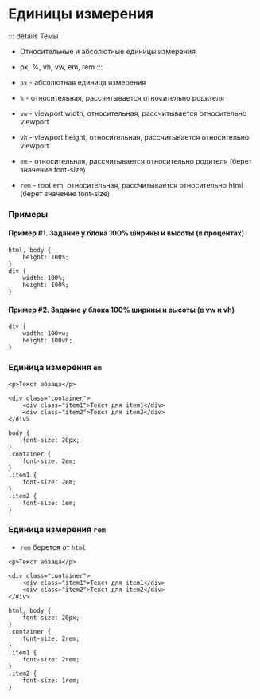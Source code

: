 # Единицы измерения

::: details Темы
- Относительные и абсолютные единицы измерения
- px, %, vh, vw, em, rem
:::

- `px` - абсолютная единица измерения
- `%` - относительная, рассчитывается относительно родителя
- `vw` - viewport width, относительная, рассчитывается относительно viewport
- `vh` - viewport height, относительная, рассчитывается относительно viewport
- `em` - относительная, рассчитывается относительно родителя (берет значение font-size)
- `rem` - root em, относительная, рассчитывается относительно html (берет значение font-size)

<!-- xxxxxxxxxxxxxxxxxxxxxxxxxxxxxxxxxxxxxxxxxxxxxxxxxxxxxxx -->
### Примеры
<!-- xxxxxxxxxxxxxxxxxxxxxxxxxxxxxxxxxxxxxxxxxxxxxxxxxxxxxxx -->

<!------------------------------------------------------------->
#### Пример #1. Задание у блока 100% ширины и высоты (в процентах)
<!------------------------------------------------------------->
```css:no-line-numbers
html, body {
	height: 100%;
}
div {
	width: 100%;
	height: 100%;
}
```

<!------------------------------------------------------------->
#### Пример #2. Задание у блока 100% ширины и высоты (в vw и vh)
<!------------------------------------------------------------->
```css:no-line-numbers
div {
	width: 100vw;
	height: 100vh;
}
```

<!------------------------------------------------------------->
### Единица измерения `em`
<!------------------------------------------------------------->
```html:no-line-numbers
<p>Текст абзаца</p>

<div class="container">
	<div class="item1">Текст для item1</div>
	<div class="item2">Текст для item2</div>
</div>
```

```css:no-line-numbers
body {
	font-size: 20px;
}
.container {
	font-size: 2em;
}
.item1 {
	font-size: 2em;
}
.item2 {
	font-size: 1em;
}
```

<!-- xxxxxxxxxxxxxxxxxxxxxxxxxxxxxxxxxxxxxxxxxxxxxxxxxxxxxxx -->
### Единица измерения `rem`
<!-- xxxxxxxxxxxxxxxxxxxxxxxxxxxxxxxxxxxxxxxxxxxxxxxxxxxxxxx -->
- `rem` берется от `html`

```html:no-line-numbers
<p>Текст абзаца</p>

<div class="container">
    <div class="item1">Текст для item1</div>
    <div class="item2">Текст для item2</div>
</div>
```

```css:no-line-numbers
html, body {
	font-size: 20px;
}
.container {
	font-size: 2rem;
}
.item1 {
	font-size: 2rem;
}
.item2 {
	font-size: 1rem;
}
```

